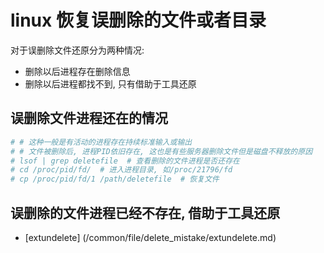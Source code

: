 # linux 恢复误删除的文件或者目录

对于误删除文件还原分为两种情况:
+ 删除以后进程存在删除信息
+ 删除以后进程都找不到, 只有借助于工具还原

## 误删除文件进程还在的情况

```sh
# # 这种一般是有活动的进程存在持续标准输入或输出
# # 文件被删除后, 进程PID依旧存在, 这也是有些服务器删除文件但是磁盘不释放的原因
# lsof | grep deletefile  # 查看删除的文件进程是否还存在
# cd /proc/pid/fd/  # 进入进程目录, 如/proc/21796/fd
# cp /proc/pid/fd/1 /path/deletefile  # 恢复文件
```

## 误删除的文件进程已经不存在, 借助于工具还原

+ [extundelete] (/common/file/delete_mistake/extundelete.md)
